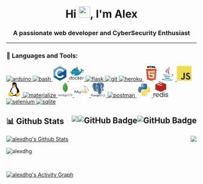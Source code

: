 <h1 align="center">Hi <img src="https://raw.githubusercontent.com/MartinHeinz/MartinHeinz/master/wave.gif"
    width="30px" height="30px">, I'm Alex</h1>
<h3 align="center">A passionate web developer and CyberSecurity Enthusiast</h3>

<!--### 💻 Tech Stack
These are my favorite tech stack for building all kinds of stuff.

   * **Backend** - PHP
   * **Frontend** - HTML5/CSS3, JavaScript (ES6)
   * **Scripting** - Python3, Bash
   * **Datastores** - MySQL, MariaDB
   * **Tools** - Github, VS Code
   * **Other** - Linux
-->

---

<h3 align="left">🚀 Languages and Tools:</h3>
<p align="left"> <a href="https://www.arduino.cc/" target="_blank" rel="noreferrer"> <img
      src="https://cdn.worldvectorlogo.com/logos/arduino-1.svg" alt="arduino" width="40" height="40" /> </a> <a
    href="https://www.gnu.org/software/bash/" target="_blank" rel="noreferrer"> <img
      src="https://www.vectorlogo.zone/logos/gnu_bash/gnu_bash-icon.svg" alt="bash" width="40" height="40" /> </a> <a
    href="https://www.cprogramming.com/" target="_blank" rel="noreferrer"> <img
      src="https://raw.githubusercontent.com/devicons/devicon/master/icons/c/c-original.svg" alt="c" width="40"
      height="40" /> </a> <a href="https://www.docker.com/" target="_blank" rel="noreferrer"> <img
      src="https://raw.githubusercontent.com/devicons/devicon/master/icons/docker/docker-original-wordmark.svg"
      alt="docker" width="40" height="40" /> </a> <a href="https://flask.palletsprojects.com/" target="_blank"
    rel="noreferrer"> <img src="https://www.vectorlogo.zone/logos/pocoo_flask/pocoo_flask-icon.svg" alt="flask"
      width="40" height="40" /> </a> <a href="https://git-scm.com/" target="_blank" rel="noreferrer"> <img
      src="https://www.vectorlogo.zone/logos/git-scm/git-scm-icon.svg" alt="git" width="40" height="40" /> </a> <a
    href="https://heroku.com" target="_blank" rel="noreferrer"> <img
      src="https://www.vectorlogo.zone/logos/heroku/heroku-icon.svg" alt="heroku" width="40" height="40" /> </a> <a
    href="https://www.w3.org/html/" target="_blank" rel="noreferrer"> <img
      src="https://raw.githubusercontent.com/devicons/devicon/master/icons/html5/html5-original-wordmark.svg"
      alt="html5" width="40" height="40" /> </a> <a href="https://www.java.com" target="_blank" rel="noreferrer"> <img
      src="https://raw.githubusercontent.com/devicons/devicon/master/icons/java/java-original.svg" alt="java" width="40"
      height="40" /> </a> <a href="https://developer.mozilla.org/en-US/docs/Web/JavaScript" target="_blank"
    rel="noreferrer"> <img
      src="https://raw.githubusercontent.com/devicons/devicon/master/icons/javascript/javascript-original.svg"
      alt="javascript" width="40" height="40" /> </a> <a href="https://www.linux.org/" target="_blank" rel="noreferrer">
    <img src="https://raw.githubusercontent.com/devicons/devicon/master/icons/linux/linux-original.svg" alt="linux"
      width="40" height="40" /> </a> <a href="https://materializecss.com/" target="_blank" rel="noreferrer"> <img
      src="https://raw.githubusercontent.com/prplx/svg-logos/5585531d45d294869c4eaab4d7cf2e9c167710a9/svg/materialize.svg"
      alt="materialize" width="40" height="40" /> </a> <a href="https://www.mongodb.com/" target="_blank"
    rel="noreferrer"> <img
      src="https://raw.githubusercontent.com/devicons/devicon/master/icons/mongodb/mongodb-original-wordmark.svg"
      alt="mongodb" width="40" height="40" /> </a> <a href="https://www.mysql.com/" target="_blank" rel="noreferrer">
    <img src="https://raw.githubusercontent.com/devicons/devicon/master/icons/mysql/mysql-original-wordmark.svg"
      alt="mysql" width="40" height="40" /> </a> <a href="https://www.postgresql.org" target="_blank" rel="noreferrer">
    <img
      src="https://raw.githubusercontent.com/devicons/devicon/master/icons/postgresql/postgresql-original-wordmark.svg"
      alt="postgresql" width="40" height="40" /> </a> <a href="https://postman.com" target="_blank" rel="noreferrer">
    <img src="https://www.vectorlogo.zone/logos/getpostman/getpostman-icon.svg" alt="postman" width="40" height="40" />
  </a> <a href="https://www.python.org" target="_blank" rel="noreferrer"> <img
      src="https://raw.githubusercontent.com/devicons/devicon/master/icons/python/python-original.svg" alt="python"
      width="40" height="40" /> </a> <a href="https://redis.io" target="_blank" rel="noreferrer"> <img
      src="https://raw.githubusercontent.com/devicons/devicon/master/icons/redis/redis-original-wordmark.svg"
      alt="redis" width="40" height="40" /> </a> <a href="https://www.selenium.dev" target="_blank" rel="noreferrer">
    <img
      src="https://raw.githubusercontent.com/detain/svg-logos/780f25886640cef088af994181646db2f6b1a3f8/svg/selenium-logo.svg"
      alt="selenium" width="40" height="40" /> </a> <a href="https://www.sqlite.org/" target="_blank" rel="noreferrer">
    <img src="https://www.vectorlogo.zone/logos/sqlite/sqlite-icon.svg" alt="sqlite" width="40" height="40" /> </a> </p>

## 📊 Github Stats <img align="right" src="https://img.shields.io/github/stars/alexdhg?label=Stars&style=social" alt="GitHub Badge"> <a href="https://github.com/alexdhg?tab=followers"><img align="right" src="https://img.shields.io/github/followers/alexdhg?label=Followers&style=social" alt="GitHub Badge"></a> <a href="https://github.com/alexdhg">  <img align="right" src="https://komarev.com/ghpvc/?username=alexdhg"></a>

<p>
  <img align="right"
    src="https://github-readme-stats.vercel.app/api/top-langs/?username=alexdhg&langs_count=8&theme=react" />
</p>

<a href="https://github.com/alexdhg"><img alt="alexdhg's Github Stats"
    src="https://github-readme-stats.vercel.app/api?username=alexdhg&show_icons=true&count_private=true&theme=react&bg_color=151515" /></a>

<p><img align="center" src="https://github-readme-streak-stats.herokuapp.com/?user=alexdhg&theme=black-ice"
    alt="alexdhg" /></p>

<br />

<a href="https://github.com/alexdhg"><img alt="alexdhg's Activity Graph"
    src="https://activity-graph.herokuapp.com/graph?username=alexdhg&bg_color=0D1117&color=5BCDEC&line=5BCDEC&point=FFFFFF&hide_border=true" /></a>
